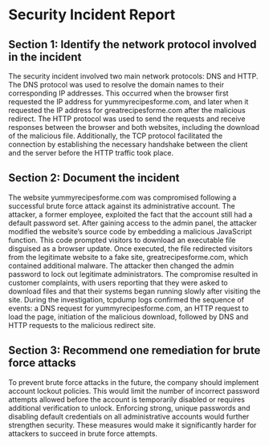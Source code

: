 # Security Incident Report

## Section 1: Identify the network protocol involved in the incident

The security incident involved two main network protocols: DNS and HTTP. The DNS protocol was used to resolve the domain names to their corresponding IP addresses. This occurred when the browser first requested the IP address for yummyrecipesforme.com, and later when it requested the IP address for greatrecipesforme.com after the malicious redirect. The HTTP protocol was used to send the requests and receive responses between the browser and both websites, including the download of the malicious file. Additionally, the TCP protocol facilitated the connection by establishing the necessary handshake between the client and the server before the HTTP traffic took place.

## Section 2: Document the incident

The website yummyrecipesforme.com was compromised following a successful brute force attack against its administrative account. The attacker, a former employee, exploited the fact that the account still had a default password set. After gaining access to the admin panel, the attacker modified the website’s source code by embedding a malicious JavaScript function. This code prompted visitors to download an executable file disguised as a browser update. Once executed, the file redirected visitors from the legitimate website to a fake site, greatrecipesforme.com, which contained additional malware. The attacker then changed the admin password to lock out legitimate administrators. The compromise resulted in customer complaints, with users reporting that they were asked to download files and that their systems began running slowly after visiting the site. During the investigation, tcpdump logs confirmed the sequence of events: a DNS request for yummyrecipesforme.com, an HTTP request to load the page, initiation of the malicious download, followed by DNS and HTTP requests to the malicious redirect site.

## Section 3: Recommend one remediation for brute force attacks

To prevent brute force attacks in the future, the company should implement account lockout policies. This would limit the number of incorrect password attempts allowed before the account is temporarily disabled or requires additional verification to unlock. Enforcing strong, unique passwords and disabling default credentials on all administrative accounts would further strengthen security. These measures would make it significantly harder for attackers to succeed in brute force attempts.
